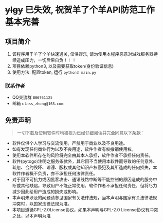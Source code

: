 # ~~ylgy~~ 已失效, 祝贺羊了个羊API防范工作基本完善

## 项目简介
1. 该程序用于羊了个羊快速通关, 仅供娱乐, 请勿使用本程序恶意对游戏服务器持续造成压力，一切后果自负！！！  
2. 项目依赖python3, 以及需要获取token(身份验证信息)
3. 使用方法: 配置token, 运行 `python3 main.py`

### 联系作者
- QQ交流群 `806761125`
- 邮箱 `class_zhong@163.com`

## 免责声明
> 一切下载及使用软件时均被视为已经仔细阅读并完全同意以下条款：  

- 软件仅供个人学习与交流使用，严禁用于商业以及不良用途。
- 如有发现任何商业行为以及不良用途，软件作者有权撤销使用权。
- 使用本软件所存在的风险将完全由其本人承担，软件作者不承担任何责任。
- 软件(pytogo)注明之服务条款外，其它因不当使用本软件而导致的任何意外、疏忽、合约毁坏、诽谤、版权或其他知识产权侵犯及其所造成的任何损失，本软件作者概不负责，亦不承担任何法律责任。
- 对于因不可抗力或因黑客攻击、通讯线路中断等不能控制的原因造成的服务中断或其他缺陷，导致用户不能正常使用，软件作者不承担任何责任，但将尽力减少因此给用户造成的损失或影响。
- 本声明未涉及的问题请参见国家有关法律法规，当本声明与国家有关法律法规冲突时，以国家法律法规为准。 
- 本项目遵循GPL-2.0License协议，如果本声明与GPL-2.0 License协议有冲突之处，以本声明为准
